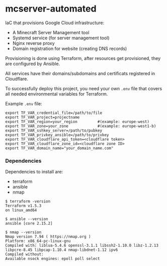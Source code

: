 # mcserver-automated

IaC that provisions Google Cloud infrastructure:
- A Minecraft Server Management tool
- Systemd service (for server management tool)
- Nginx reverse proxy
- Domain registration for website (creating DNS records)

Provisioning is done using Terraform, after resources get provisioned, they are configured by Ansible.

All services have their domains/subdomains and certificats registered in Cloudflare.

To successfully deploy this project, you need your own `.env` file that covers all needed environmental variables for Terraform.

Example `.env` file:

```
export TF_VAR_credential_file=/path/to/file
export TF_VAR_project=projectname
export TF_VAR_region=your_region         #(example: europe-west)
export TF_VAR_zone=your_zone             #(example: europe-west1-b)
export TF_VAR_sshkey_server=/path/to/pubkey
export TF_VAR_privkey_ansible=/path/to/privkey
export TF_VAR_cloudflare_api_token=<cloudflare token>
export TF_VAR_cloudflare_zone_id=<cloudflare zone ID>
export TF_VAR_domain_name="your_domain_name.com"
```

### Dependencies
Dependencies to install are:
- terraform
- ansible
- nmap

```
$ terraform -version
Terraform v1.5.3
on linux_amd64
```

```
$ ansible --version
ansible [core 2.15.2]
```

```
$ nmap --version
Nmap version 7.94 ( https://nmap.org )
Platform: x86_64-pc-linux-gnu
Compiled with: liblua-5.4.6 openssl-3.1.1 libssh2-1.10.0 libz-1.2.13 libpcre-8.45 libpcap-1.10.4 nmap-libdnet-1.12 ipv6
Compiled without:
Available nsock engines: epoll poll select
```
